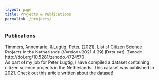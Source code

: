 ```yaml
---
layout: page
title: Projects & Publications
permalink: /projects/
---
```


<div>
  <h3>Publications</h3>
    <p>
    Timmers, Annemarie, & Lugtig, Peter. (2021). List of Citizen Science Projects 
in the Netherlands (Version v2021.4.29) [Data set]. Zenodo. http://doi.org/10.5281/zenodo.4724570
            <br>
    As part of my job for Peter Lugtig, I have compiled a dataset containing citizen science projects in the Netherlands. This dataset was published in 2021.
    Check out <a href="https://www.uu.nl/en/news/citizen-science-how-awesome-is-that">this</a> article written about the dataset!
    </p>
</div>